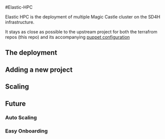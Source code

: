 #Elastic-HPC

Elastic HPC is the deployment of multiple Magic Castle cluster on the SD4H infrastructure.

It stays as close as possible to the upstream project for both the terrafrom repos (this repo) and its accompanying  [puppet configuration](https://github.com/c3g/puppet-magic_castle)


## The deployment

## Adding a new project

## Scaling

## Future
### Auto Scaling
### Easy Onboarding
